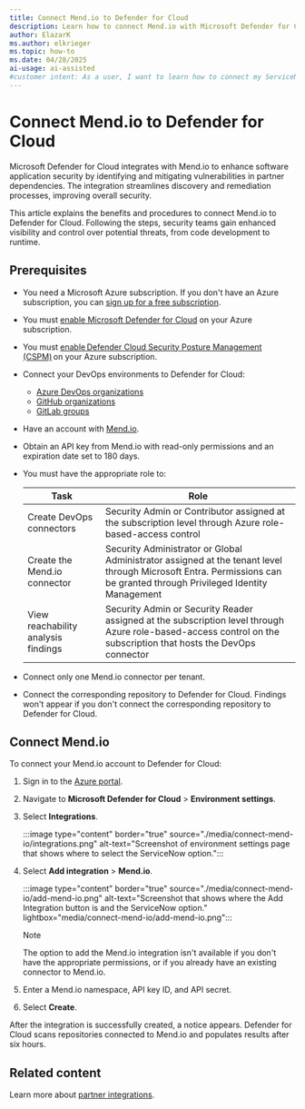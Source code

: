 ```yaml
---
title: Connect Mend.io to Defender for Cloud
description: Learn how to connect Mend.io with Microsoft Defender for Cloud to enhance vulnerability analysis and gain visibility of critical vulnerabilities.
author: ElazarK
ms.author: elkrieger
ms.topic: how-to
ms.date: 04/28/2025
ai-usage: ai-assisted
#customer intent: As a user, I want to learn how to connect my ServiceNow account with Microsoft Defender for Cloud so that I can enhance the existing vulnerability analysis security capabilities that are provided by Defender for Cloud for comprehensive code to runtime visibility of critical vulnerabilities.
---
```


# Connect Mend.io to Defender for Cloud

Microsoft Defender for Cloud integrates with Mend.io to enhance software application security by identifying and mitigating vulnerabilities in partner dependencies. The integration streamlines discovery and remediation processes, improving overall security.

This article explains the benefits and procedures to connect Mend.io to Defender for Cloud. Following the steps, security teams gain enhanced visibility and control over potential threats, from code development to runtime.

## Prerequisites

- You need a Microsoft Azure subscription. If you don't have an Azure subscription, you can [sign up for a free subscription](https://azure.microsoft.com/pricing/free-trial/).

- You must [enable Microsoft Defender for Cloud](get-started.md#enable-defender-for-cloud-on-your-azure-subscription) on your Azure subscription.

- You must [enable Defender Cloud Security Posture Management (CSPM)](tutorial-enable-cspm-plan.md) on your Azure subscription.

- Connect your DevOps environments to Defender for Cloud:
  - [Azure DevOps organizations](quickstart-onboard-devops.md)
  - [GitHub organizations](quickstart-onboard-github.md)
  - [GitLab groups](quickstart-onboard-devops.md)

- Have an account with [Mend.io](https://www.mend.io/).

- Obtain an API key from Mend.io with read-only permissions and an expiration date set to 180 days.

- You must have the appropriate role to:

    | Task | Role |
    |--|--|
    | Create DevOps connectors | Security Admin or Contributor assigned at the subscription level through Azure role-based-access control |
    | Create the Mend.io connector | Security Administrator or Global Administrator assigned at the tenant level through Microsoft Entra. Permissions can be granted through Privileged Identity Management |
    | View reachability analysis findings | Security Admin or Security Reader assigned at the subscription level through Azure role-based-access control on the subscription that hosts the DevOps connector |

- Connect only one Mend.io connector per tenant.

- Connect the corresponding repository to Defender for Cloud. Findings won't appear if you don't connect the corresponding repository to Defender for Cloud.

## Connect Mend.io

To connect your Mend.io account to Defender for Cloud:

1. Sign in to the [Azure portal](https://portal.azure.com/).

1. Navigate to **Microsoft Defender for Cloud** > **Environment settings**.

1. Select **Integrations**.

   :::image type="content" border="true" source="./media/connect-mend-io/integrations.png" alt-text="Screenshot of environment settings page that shows where to select the ServiceNow option.":::

1. Select **Add integration** > **Mend.io**.

   :::image type="content" border="true" source="./media/connect-mend-io/add-mend-io.png" alt-text="Screenshot that shows where the Add Integration button is and the ServiceNow option." lightbox="media/connect-mend-io/add-mend-io.png":::

    > [!NOTE] 
    > The option to add the Mend.io integration isn't available if you don't have the appropriate permissions, or if you already have an existing connector to Mend.io.

1. Enter a Mend.io namespace, API key ID, and API secret.

1. Select **Create**.

After the integration is successfully created, a notice appears. Defender for Cloud scans repositories connected to Mend.io and populates results after six hours.

## Related content

Learn more about [partner integrations](partner-integrations.md).

